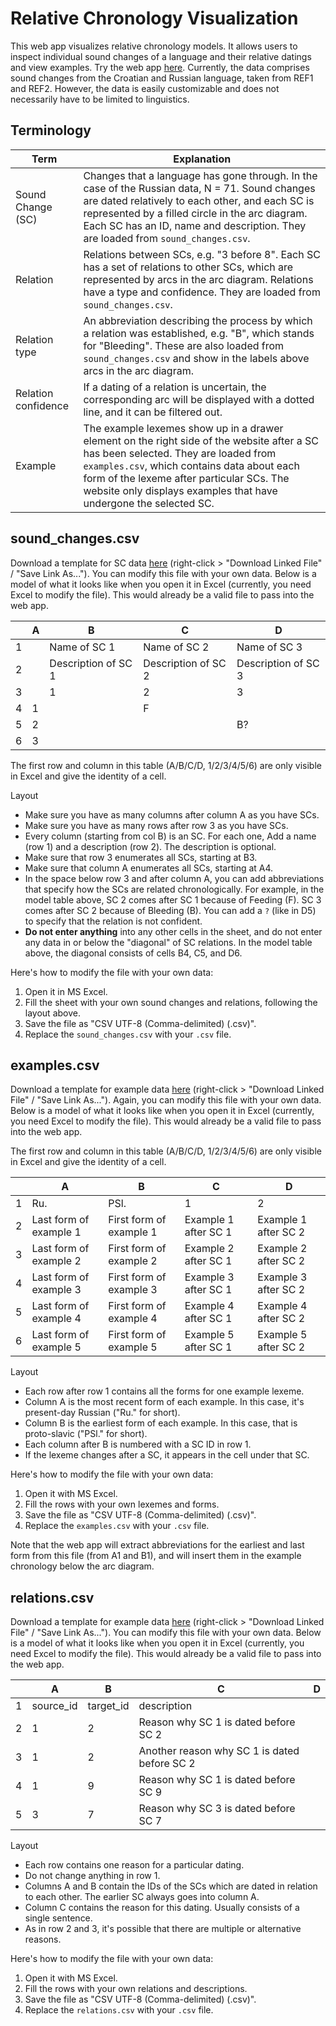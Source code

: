# Relative Chronology Visualization
This web app visualizes relative chronology models. It allows users to inspect individual sound changes of a language and their relative datings and view examples. Try the web app [here](https://relchron.eu.pythonanywhere.com). Currently, the data comprises sound changes from the Croatian and Russian language, taken from REF1 and REF2. However, the data is easily customizable and does not necessarily have to be limited to linguistics.

## Terminology
| Term | Explanation |
| ---  | --- |
| Sound Change (SC) | Changes that a language has gone through. In the case of the Russian data, N = 71. Sound changes are dated relatively to each other, and each SC is represented by a filled circle in the arc diagram. Each SC has an ID, name and description. They are loaded from `sound_changes.csv`. |
| Relation | Relations between SCs, e.g. "3 before 8". Each SC has a set of relations to other SCs, which are represented by arcs in the arc diagram. Relations have a type and confidence. They are loaded from `sound_changes.csv`. |
| Relation type | An abbreviation describing the process by which a relation was established, e.g. "B", which stands for "Bleeding". These are also loaded from `sound_changes.csv` and show in the labels above arcs in the arc diagram. |
| Relation confidence | If a dating of a relation is uncertain, the corresponding arc will be displayed with a dotted line, and it can be filtered out. |
| Example | The example lexemes show up in a drawer element on the right side of the website after a SC has been selected. They are loaded from `examples.csv`, which contains data about each form of the lexeme after particular SCs. The website only displays examples that have undergone the selected SC. |

## sound_changes.csv
Download a template for SC data [here](https://relchron.eu.pythonanywhere.com/sc_template) (right-click > "Download Linked File" / "Save Link As...").
You can modify this file with your own data. Below is a model of what it looks like when you open it in Excel (currently, you need Excel to modify the file). This would already be a valid file to pass into the web app.

|   | A | B | C | D  |
|---|---|---|---|--- |
| 1 |   | Name of SC 1 | Name of SC 2 | Name of SC 3 |
| 2 |   | Description of SC 1 | Description of SC 2 | Description of SC 3 |
| 3 |   | 1 | 2 | 3  |
| 4 | 1 |   | F |    |
| 5 | 2 |   |   | B? |
| 6 | 3 |   |   |    |

The first row and column in this table (A/B/C/D, 1/2/3/4/5/6) are only visible in Excel and give the identity of a cell.

Layout
 - Make sure you have as many columns after column A as you have SCs.
 - Make sure you have as many rows after row 3 as you have SCs.
 - Every column (starting from col B) is an SC. For each one, Add a name (row 1) and a description (row 2). The description is optional.
 - Make sure that row 3 enumerates all SCs, starting at B3.
 - Make sure that column A enumerates all SCs, starting at A4.
 - In the space below row 3 and after column A, you can add abbreviations that specify how the SCs are related chronologically. For example, in the model table above, SC 2 comes after SC 1 because of Feeding (F). SC 3 comes after SC 2 because of Bleeding (B). You can add a `?` (like in D5) to specify that the relation is not confident.
 - **Do not enter anything** into any other cells in the sheet, and do not enter any data in or below the "diagonal" of SC relations. In the model table above, the diagonal consists of cells B4, C5, and D6.

Here's how to modify the file with your own data:
 1. Open it in MS Excel.
 2. Fill the sheet with your own sound changes and relations, following the layout above.
 3. Save the file as "CSV UTF-8 (Comma-delimited) (.csv)".
 4. Replace the `sound_changes.csv` with your `.csv` file.

## examples.csv
Download a template for example data [here](https://relchron.eu.pythonanywhere.com/ex_template) (right-click > "Download Linked File" / "Save Link As...").
Again, you can modify this file with your own data. Below is a model of what it looks like when you open it in Excel (currently, you need Excel to modify the file). This would already be a valid file to pass into the web app.

The first row and column in this table (A/B/C/D, 1/2/3/4/5/6) are only visible in Excel and give the identity of a cell.

|   | A | B | C | D |
|---|---|---|---|---|
| 1 | Ru. | PSl. | 1 | 2 |
| 2 | Last form of example 1 | First form of example 1 | Example 1 after SC 1 | Example 1 after SC 2 |
| 3 | Last form of example 2 | First form of example 2 | Example 2 after SC 1 | Example 2 after SC 2 |
| 4 | Last form of example 3 | First form of example 3 | Example 3 after SC 1 | Example 3 after SC 2 |
| 5 | Last form of example 4 | First form of example 4 | Example 4 after SC 1 | Example 4 after SC 2 |
| 6 | Last form of example 5 | First form of example 5 | Example 5 after SC 1 | Example 5 after SC 2 |

Layout
 - Each row after row 1 contains all the forms for one example lexeme.
 - Column A is the most recent form of each example. In this case, it's present-day Russian ("Ru." for short).
 - Column B is the earliest form of each example. In this case, that is proto-slavic ("PSl." for short).
 - Each column after B is numbered with a SC ID in row 1.
 - If the lexeme changes after a SC, it appears in the cell under that SC.

Here's how to modify the file with your own data:
 1. Open it with MS Excel.
 2. Fill the rows with your own lexemes and forms.
 3. Save the file as "CSV UTF-8 (Comma-delimited) (.csv)".
 4. Replace the `examples.csv` with your `.csv` file.

Note that the web app will extract abbreviations for the earliest and last form from this file (from A1 and B1), and will insert them in the example chronology below the arc diagram.

## relations.csv
Download a template for example data [here](https://relchron.eu.pythonanywhere.com/rel_template) (right-click > "Download Linked File" / "Save Link As...").
You can modify this file with your own data. Below is a model of what it looks like when you open it in Excel (currently, you need Excel to modify the file). This would already be a valid file to pass into the web app.

|   | A | B | C | D |
|---|---|---|---|---|
| 1 | source_id | target_id | description |
| 2 | 1 | 2 | Reason why SC 1 is dated before SC 2 |
| 3 | 1 | 2 | Another reason why SC 1 is dated before SC 2 |
| 4 | 1 | 9 | Reason why SC 1 is dated before SC 9 |
| 5 | 3 | 7 | Reason why SC 3 is dated before SC 7 |

Layout
 - Each row contains one reason for a particular dating.
 - Do not change anything in row 1.
 - Columns A and B contain the IDs of the SCs which are dated in relation to each other. The earlier SC always goes into column A.
 - Column C contains the reason for this dating. Usually consists of a single sentence.
 - As in row 2 and 3, it's possible that there are multiple or alternative reasons.

Here's how to modify the file with your own data:
 1. Open it with MS Excel.
 2. Fill the rows with your own relations and descriptions.
 3. Save the file as "CSV UTF-8 (Comma-delimited) (.csv)".
 4. Replace the `relations.csv` with your `.csv` file.

